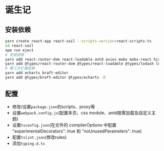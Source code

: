 # 诞生记

## 安装依赖
```bash
yarn create react-app react-sail --scripts-version=react-scripts-ts
cd react-sail
npm run eject
# 安装依赖
yarn add react-router-dom react-loadable antd axios mobx mobx-react history lodash
yarn add @types/react-router-dom @types/react-loadable @types/lodash less-vars-to-js less less-loader ts-import-plugin mobx-react-devtools cross-env sass-loader -D
# 第三方扩展依赖
yarn add echarts braft-editor
yarn add @types/braft-editor @types/echarts -D
```

## 配置
+ 修改/设置`package.json`的scripts、proxy等
+ 设置`webpack.config.js`(配置多页、css module、antd按需加载及自定义主题)
+ 设置`tsconfig.json`(在文件的 compilerOptions 中配置 "experimentalDecorators": true 和 "noUnusedParameters": true)
+ 配置`tslint.json`(修改rules)
+ 添加`typing.d.ts`
